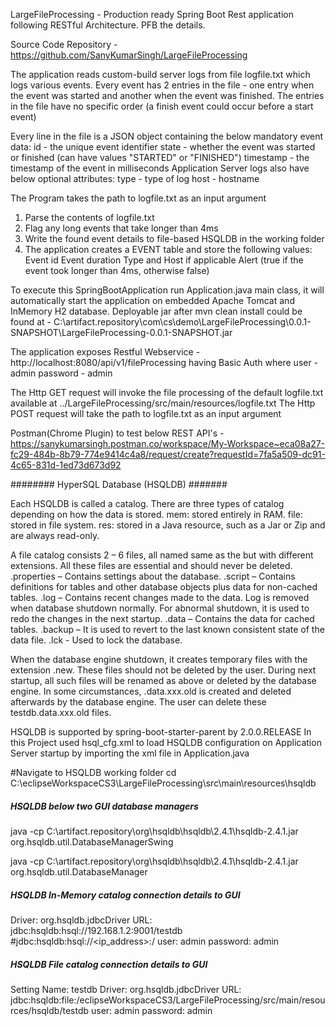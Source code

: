 LargeFileProcessing - Production ready Spring Boot Rest application following RESTful Architecture. PFB the details.

Source Code Repository - https://github.com/SanyKumarSingh/LargeFileProcessing

The application reads custom-build server logs from file logfile.txt which logs various events. 
Every event has 2 entries in the file - one entry when the event was started and another when the event was finished. 
The entries in the file have no specific order (a finish event could occur before a start event)

Every line in the file is a JSON object containing the below mandatory event data:
 id - the unique event identifier
 state - whether the event was started or finished (can have values "STARTED" or "FINISHED")
 timestamp - the timestamp of the event in milliseconds
Application Server logs also have below optional attributes:
 type - type of log
 host - hostname
 
The Program takes the path to logfile.txt as an input argument
1. Parse the contents of logfile.txt
2. Flag any long events that take longer than 4ms
3. Write the found event details to file-based HSQLDB in the working folder
4. The application creates a EVENT table and store the following values:
 Event id
 Event duration
 Type and Host if applicable
 Alert (true if the event took longer than 4ms, otherwise false)

To execute this SpringBootApplication run Application.java main class, it will automatically start the application on embedded Apache Tomcat and InMemory H2 database. Deployable jar after mvn clean install could be found at - C:\artifact.repository\com\cs\demo\LargeFileProcessing\0.0.1-SNAPSHOT\LargeFileProcessing-0.0.1-SNAPSHOT.jar


The application exposes Restful Webservice - http://localhost:8080/api/v1/fileProcessing having Basic Auth where user - admin password - admin

The Http GET request will invoke the file processing of the default logfile.txt available at ../LargeFileProcessing/src/main/resources/logfile.txt
The Http POST request will take the path to logfile.txt as an input argument

Postman(Chrome Plugin) to test below REST API's -
https://sanykumarsingh.postman.co/workspace/My-Workspace~eca08a27-fc29-484b-8b79-774e9414c4a8/request/create?requestId=7fa5a509-dc91-4c65-831d-1ed73d673d92


######## HyperSQL Database (HSQLDB) #######

 Each HSQLDB is called a catalog. There are three types of catalog depending on how the data is stored.
 mem: stored entirely in RAM. file: stored in file system. res: stored in a Java resource, such as a Jar or Zip and are always read-only.

 A file catalog consists 2 – 6 files, all named same as the <database-name> but with different extensions. All these files are essential and should never be deleted. 
 <database-name>.properties – 	Contains settings about the database.
 <database-name>.script – 		Contains definitions for tables and other database objects plus data for non-cached tables.
 <database-name>.log – 		Contains recent changes made to the data. Log is removed when database shutdown normally. For abnormal shutdown, it is used to redo the changes in the next startup.
 <database-name>.data – 		Contains the data for cached tables.
 <database-name>.backup – 		It is used to revert to the last known consistent state of the data file.
 <database-name>.lck - 		Used to lock the database.

 When the database engine shutdown, it creates temporary files with the extension .new. These files should not be deleted by the user. 
 During next startup, all such files will be renamed as above or deleted by the database engine. 
 In some circumstances, <database-name>.data.xxx.old is created and deleted afterwards by the database engine. The user can delete these testdb.data.xxx.old files.

 HSQLDB is supported by spring-boot-starter-parent by 2.0.0.RELEASE
 In this Project used hsql_cfg.xml to load HSQLDB configuration on Application Server startup by importing the xml file in Application.java



#Navigate to HSQLDB working folder
cd C:\eclipseWorkspaceCS3\LargeFileProcessing\src\main\resources\hsqldb

##### HSQLDB below two GUI database managers 
java -cp C:\artifact.repository\org\hsqldb\hsqldb\2.4.1\hsqldb-2.4.1.jar org.hsqldb.util.DatabaseManagerSwing

java -cp C:\artifact.repository\org\hsqldb\hsqldb\2.4.1\hsqldb-2.4.1.jar org.hsqldb.util.DatabaseManager


##### HSQLDB In-Memory catalog connection details to GUI #####
Driver: 	org.hsqldb.jdbcDriver
URL: 		jdbc:hsqldb:hsql://192.168.1.2:9001/testdb
			#jdbc:hsqldb:hsql://<ip_address>:<port>/<dbname>
user: 		admin
password: 	admin

##### HSQLDB File catalog connection details to GUI #####
Setting Name:  	testdb
Driver: 		org.hsqldb.jdbcDriver
URL: 			jdbc:hsqldb:file:/eclipseWorkspaceCS3/LargeFileProcessing/src/main/resources/hsqldb/testdb
user: 			admin
password: 		admin
